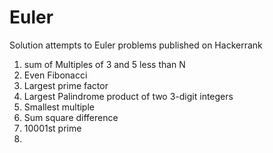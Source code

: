 # Euler
Solution attempts to Euler problems published on Hackerrank

1. sum of Multiples of 3 and 5 less than N
2. Even Fibonacci
3. Largest prime factor
4. Largest Palindrome product of two 3-digit integers
5. Smallest multiple
6. Sum square difference
7. 10001st prime
8. 
